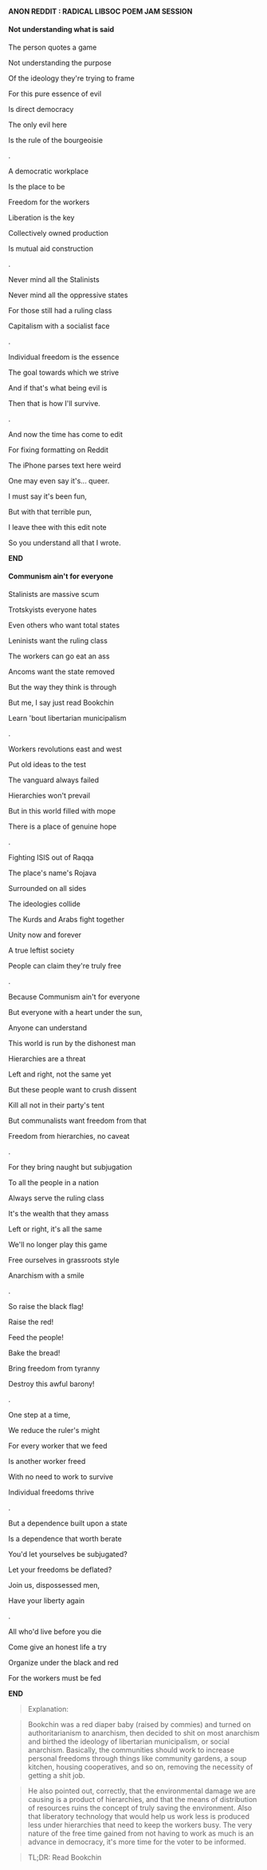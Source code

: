 #### ANON REDDIT : RADICAL LIBSOC POEM JAM SESSION

#### Not understanding what is said 

The person quotes a game

Not understanding the purpose 

Of the ideology they're trying to frame

For this pure essence of evil

Is direct democracy
 
The only evil here

Is the rule of the bourgeoisie 

.

A democratic workplace 

Is the place to be

Freedom for the workers

Liberation is the key

Collectively owned production 

Is mutual aid construction 

.

Never mind all the Stalinists 

Never mind all the oppressive states

For those still had a ruling class

Capitalism with a socialist face

.

Individual freedom is the essence

The goal towards which we strive 

And if that's what being evil is

Then that is how I'll survive. 

.

And now the time has come to edit

For fixing formatting on Reddit 

The iPhone parses text here weird 

One may even say it's... queer. 

I must say it's been fun, 

But with that terrible pun,

I leave thee with this edit note 

So you understand all that I wrote.

**END**

#### Communism ain't for everyone 

Stalinists are massive scum 

Trotskyists everyone hates 

Even others who want total states 

Leninists want the ruling class 

The workers can go eat an ass 

Ancoms want the state removed 

But the way they think is through 

But me, I say just read Bookchin 

Learn 'bout libertarian municipalism 

.

Workers revolutions east and west 

Put old ideas to the test 

The vanguard always failed 

Hierarchies won't prevail 

But in this world filled with mope 

There is a place of genuine hope 

.

Fighting ISIS out of Raqqa 

The place's name's Rojava 

Surrounded on all sides 

The ideologies collide 

The Kurds and Arabs fight together 

Unity now and forever 

A true leftist society 

People can claim they're truly free 

.

Because Communism ain't for everyone 

But everyone with a heart under the sun, 

Anyone can understand 

This world is run by the dishonest man 

Hierarchies are a threat 

Left and right, not the same yet 

But these people want to crush dissent 

Kill all not in their party's tent 

But communalists want freedom from that 

Freedom from hierarchies, no caveat 

.

For they bring naught but subjugation 

To all the people in a nation 

Always serve the ruling class 

It's the wealth that they amass 

Left or right, it's all the same 

We'll no longer play this game 

Free ourselves in grassroots style 

Anarchism with a smile 

.

So raise the black flag! 

Raise the red! 

Feed the people! 

Bake the bread! 

Bring freedom from tyranny 

Destroy this awful barony! 

.

One step at a time, 

We reduce the ruler's might 

For every worker that we feed 

Is another worker freed 

With no need to work to survive 

Individual freedoms thrive 

.

But a dependence built upon a state 

Is a dependence that worth berate 

You'd let yourselves be subjugated? 

Let your freedoms be deflated? 

Join us, dispossessed men, 

Have your liberty again 

.

All who'd live before you die 

Come give an honest life a try 

Organize under the black and red 

For the workers must be fed 

**END**

> Explanation:

> Bookchin was a red diaper baby (raised by commies) and turned on authoritarianism to anarchism, then decided to shit on most anarchism and 
> birthed the ideology of libertarian municipalism, or social anarchism.  Basically, the communities should work to increase personal 
> freedoms through things like community gardens, a soup kitchen, housing cooperatives, and so on, removing the necessity of getting a shit 
> job. 

> He also pointed out, correctly, that the environmental damage we are causing is a product of hierarchies, and that the means of 
> distribution of resources ruins the concept of truly saving the environment.  Also that liberatory technology that would help us work less 
> is produced less under hierarchies that need to keep the workers busy.  The very nature of the free time gained from not having to work as 
> much is an advance in democracy, it's more time for the voter to be informed. 

> TL;DR: Read Bookchin
